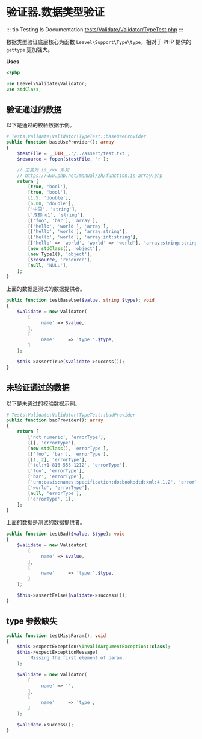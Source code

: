 # 验证器.数据类型验证

::: tip Testing Is Documentation
[tests/Validate/Validator/TypeTest.php](https://github.com/hunzhiwange/framework/blob/master/tests/Validate/Validator/TypeTest.php)
:::
    
数据类型验证底层核心为函数 `Leevel\Support\Type\type`，相对于 PHP 提供的 `gettype` 更加强大。


**Uses**

``` php
<?php

use Leevel\Validate\Validator;
use stdClass;
```

## 验证通过的数据

以下是通过的校验数据示例。

``` php
# Tests\Validate\Validator\TypeTest::baseUseProvider
public function baseUseProvider(): array
{
    $testFile = __DIR__.'/../assert/test.txt';
    $resource = fopen($testFile, 'r');

    // 主要为 is_xxx 系列
    // https://www.php.net/manual/zh/function.is-array.php
    return [
        [true, 'bool'],
        [true, 'bool'],
        [1.5, 'double'],
        [6.00, 'double'],
        ['中国', 'string'],
        ['成都no1', 'string'],
        [['foo', 'bar'], 'array'],
        [['hello', 'world'], 'array'],
        [['hello', 'world'], 'array:string'],
        [['hello', 'world'], 'array:int:string'],
        [['hello' => 'world', 'world' => 'world'], 'array:string:string'],
        [new stdClass(), 'object'],
        [new Type1(), 'object'],
        [$resource, 'resource'],
        [null, 'NULL'],
    ];
}
```

上面的数据是测试的数据提供者。


``` php
public function testBaseUse($value, string $type): void
{
    $validate = new Validator(
        [
            'name' => $value,
        ],
        [
            'name'     => 'type:'.$type,
        ]
    );

    $this->assertTrue($validate->success());
}
```
    
## 未验证通过的数据

以下是未通过的校验数据示例。

``` php
# Tests\Validate\Validator\TypeTest::badProvider
public function badProvider(): array
{
    return [
        ['not numeric', 'errorType'],
        [[], 'errorType'],
        [new stdClass(), 'errorType'],
        [['foo', 'bar'], 'errorType'],
        [[1, 2], 'errorType'],
        ['tel:+1-816-555-1212', 'errorType'],
        ['foo', 'errorType'],
        ['bar', 'errorType'],
        ['urn:oasis:names:specification:docbook:dtd:xml:4.1.2', 'errorType'],
        ['world', 'errorType'],
        [null, 'errorType'],
        ['errorType', 1],
    ];
}
```

上面的数据是测试的数据提供者。


``` php
public function testBad($value, $type): void
{
    $validate = new Validator(
        [
            'name' => $value,
        ],
        [
            'name'     => 'type:'.$type,
        ]
    );

    $this->assertFalse($validate->success());
}
```
    
## type 参数缺失

``` php
public function testMissParam(): void
{
    $this->expectException(\InvalidArgumentException::class);
    $this->expectExceptionMessage(
        'Missing the first element of param.'
    );

    $validate = new Validator(
        [
            'name' => '',
        ],
        [
            'name'     => 'type',
        ]
    );

    $validate->success();
}
```